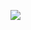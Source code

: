 <a href="hola" target="_blank"><img src="https://img.shields.io/badge/Gmail-D14836?style=for-the-badge&logo=gmail&logoColor=white">
